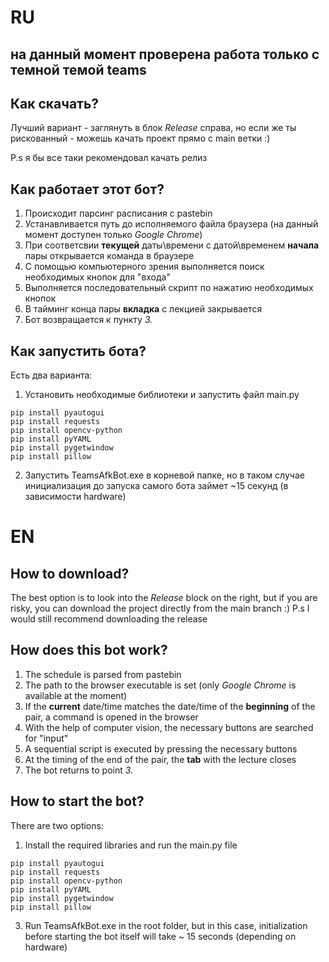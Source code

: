 # RU

## на данный момент проверена работа только с темной темой teams

## Как скачать?
Лучший вариант - заглянуть в блок *Release* справа, но если же ты рискованный - можешь качать проект прямо с main ветки :) 

P.s я бы все таки рекомендовал качать релиз
## Как работает этот бот?

 1. Происходит парсинг расписания с pastebin
 2. Устанавливается путь до исполняемого файла браузера (на данный момент доступен только *Google Chrome*)
 3. При соответсвии **текущей** даты\времени с датой\временем **начала** пары открывается команда в браузере
 4. С помощью компьютерного зрения выполняется поиск необходимых кнопок для "входа"
 5. Выполняется последовательный скрипт по нажатию необходимых кнопок
 6. В тайминг конца пары **вкладка** с лекцией закрывается
 7. Бот возвращается к пункту *3.*

## Как запустить бота?
Есть два варианта:

 1. Установить необходимые библиотеки и запустить файл main.py
 

`pip install pyautogui`\
`pip install requests`\
`pip install opencv-python`\
`pip install pyYAML`\
`pip install pygetwindow`\
`pip install pillow`

 2. Запустить TeamsAfkBot.exe в корневой папке, но в таком случае инициализация до запуска самого бота займет ~15 секунд (в зависимости hardware)


# EN

## How to download?
The best option is to look into the *Release* block on the right, but if you are risky, you can download the project directly from the main branch :)
P.s I would still recommend downloading the release
## How does this bot work?

1. The schedule is parsed from pastebin
2. The path to the browser executable is set (only *Google Chrome* is available at the moment)
3. If the **current** date/time matches the date/time of the **beginning** of the pair, a command is opened in the browser
4. With the help of computer vision, the necessary buttons are searched for "input"
5. A sequential script is executed by pressing the necessary buttons
6. At the timing of the end of the pair, the **tab** with the lecture closes
7. The bot returns to point *3.*

## How to start the bot?
There are two options:

1. Install the required libraries and run the main.py file 

`pip install pyautogui`\
`pip install requests`\
`pip install opencv-python`\
`pip install pyYAML`\
`pip install pygetwindow`\
`pip install pillow`

3. Run TeamsAfkBot.exe in the root folder, but in this case, initialization before starting the bot itself will take ~ 15 seconds (depending on hardware)
